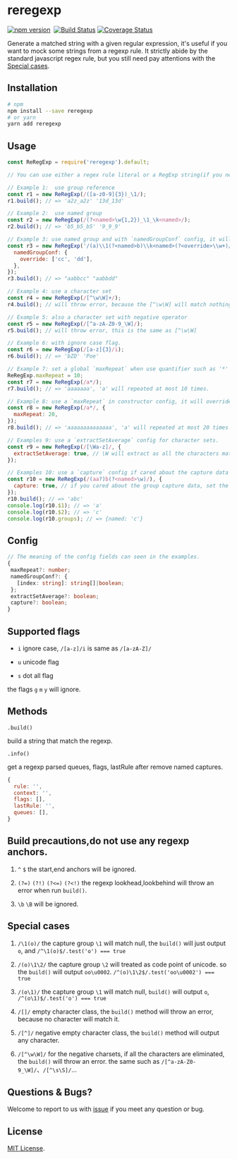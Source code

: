# reregexp

[![npm version](https://badge.fury.io/js/reregexp.svg)](https://badge.fury.io/js/reregexp)&nbsp;&nbsp;[![Build Status](https://travis-ci.org/suchjs/reregexp.svg?branch=master)](https://travis-ci.org/suchjs/reregexp)
[![Coverage Status](https://coveralls.io/repos/github/suchjs/reregexp/badge.svg?branch=master)](https://coveralls.io/github/suchjs/reregexp?branch=master)

Generate a matched string with a given regular expression, it's useful if you want to mock some strings from a regexp rule. It strictly abide by the standard javascript regex rule, but you still need pay attentions with the [Special cases](#special-cases).

## Installation

```bash
# npm
npm install --save reregexp
# or yarn
yarn add reregexp
```

## Usage

```javascript
const ReRegExp = require('reregexp').default;

// You can use either a regex rule literal or a RegExp string(if you need use regex rules the browser not supported yet, such as named group) as the constructor parameter.   

// Example 1:  use group reference
const r1 = new ReRegExp(/([a-z0-9]{3})_\1/);
r1.build(); // => 'a2z_a2z' '13d_13d'

// Example 2:  use named group
const r2 = new ReRegExp(/(?<named>\w{1,2})_\1_\k<named>/);
r2.build(); // => 'b5_b5_b5' '9_9_9'

// Example 3: use named group and with `namedGroupConf` config, it will use the string in the config insteadof the string that will generated by the named group, of course, it will trigger an error if the string in config not match the rule of named group. 
const r3 = new ReRegExp('/(a)\\1(?<named>b)\\k<named>(?<override>\\w+)/', {
  namedGroupConf: {
    override: ['cc', 'dd'],
  },
});
r3.build(); // => "aabbcc" "aabbdd"

// Example 4: use a character set
const r4 = new ReRegExp(/[^\w\W]+/);
r4.build(); // will throw error, because the [^\w\W] will match nothing.

// Example 5: also a character set with negative operator
const r5 = new ReRegExp(/[^a-zA-Z0-9_\W]/);
r5.build(); // will throw error, this is the same as [^\w\W]

// Example 6: with ignore case flag.
const r6 = new ReRegExp(/[a-z]{3}/i);
r6.build(); // => 'bZD' 'Poe'

// Example 7: set a global `maxRepeat` when use quantifier such as '*' and '+'.
ReRegExp.maxRepeat = 10;
const r7 = new ReRegExp(/a*/);
r7.build(); // => 'aaaaaaa', 'a' will repeated at most 10 times.

// Example 8: use a `maxRepeat` in constructor config, it will override `maxRepeat` of the global.
const r8 = new ReRegExp(/a*/, {
  maxRepeat: 20,
}); 
r8.build(); // => 'aaaaaaaaaaaaaa', 'a' will repeated at most 20 times

// Examples 9: use a `extractSetAverage` config for character sets.
const r9 = new ReRegExp(/[\Wa-z]/, {
  extractSetAverage: true, // \W will extract as all the characters match \W, a-z now doesn't have the same chance as \W 
});

// Examples 10: use a `capture` config if cared about the capture data
const r10 = new ReRegExp(/(aa?)b(?<named>\w)/), {
  capture: true, // if you cared about the group capture data, set the `capture` config true
});
r10.build(); // => 'abc'
console.log(r10.$1); // => 'a'
console.log(r10.$2); // => 'c'
console.log(r10.groups); // => {named: 'c'}
```

## Config

```typescript
// The meaning of the config fields can seen in the examples.
{
 maxRepeat?: number;
 namedGroupConf?: {
   [index: string]: string[]|boolean;
 };
 extractSetAverage?: boolean;
 capture?: boolean;
}
```

## Supported flags

- `i` ignore case, `/[a-z]/i` is same as `/[a-zA-Z]/`

- `u` unicode flag

- `s` dot all flag

the flags `g` `m` `y` will ignore.

## Methods

`.build()`

build a string that match the regexp.

`.info()`

get a regexp parsed queues, flags, lastRule after remove named captures.

```javascript
{
  rule: '',
  context: '',
  flags: [],
  lastRule: '',
  queues: [],
}
```

## Build precautions,do not use any regexp anchors.

1. `^` `$` the start,end anchors will be ignored.
   
2. `(?=)` `(?!)` `(?<=)` `(?<!)` the regexp lookhead,lookbehind will throw an error when run `build()`.

3. `\b` `\B` will be ignored.

## Special cases

1. `/\1(o)/` the capture group `\1` will match null, the `build()` will just output `o`, and `/^\1(o)$/.test('o') === true`

2. `/(o)\1\2/` the capture group `\2` will treated as code point of unicode. so the `build()` will output `oo\u0002`. `/^(o)\1\2$/.test('oo\u0002') === true`

3. `/(o\1)/` the capture group `\1` will match null, `build()` will output `o`, `/^(o\1)$/.test('o') === true`

4. `/[]/` empty character class, the `build()` method will throw an error, because no character will match it.

5. `/[^]/` negative empty character class, the `build()` method will output any character.

6. `/[^\w\W]/` for the negative charsets, if all the characters are eliminated, the `build()` will throw an error. the same such as `/[^a-zA-Z0-9_\W]/`、`/[^\s\S]/`...


## Questions & Bugs?

Welcome to report to us with [issue](https://github.com/suchjs/reregexp/issues) if you meet any question or bug. 

## License

[MIT License](./LICENSE).
